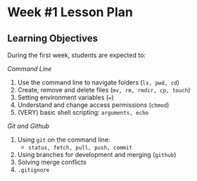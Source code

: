 # Week #1 Lesson Plan

## Learning Objectives

During the first week, students are expected to:

_Command Line_

1. Use the command line to navigate folders (`ls, pwd, cd`)
2. Create, remove and delete files (`mv, rm, rmdir, cp, touch`)
3. Setting environment variables (`=`)
4. Understand and change access permissions (`chmod`)
5. (VERY) basic shell scripting: `arguments, echo`

_Git and Github_

1. Using `git` on the command line:
   * `status, fetch, pull, push, commit`
2. Using branches for development and merging (`github`)
3. Solving merge conflicts
4. `.gitignore`



